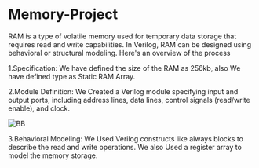 # Memory-Project
RAM is a type of volatile memory used for temporary data storage that requires read and write capabilities. In Verilog, RAM can be designed using behavioral or structural modeling. 
Here's an overview of the process

1.Specification:
We have defined the size of the RAM as 256kb, also 
We have defined type as Static RAM Array.


2.Module Definition:
We Created a Verilog module specifying input and output ports, including address lines, data lines, control signals (read/write enable), and clock.

![BB](https://github.com/monil667/Memory-Project/assets/114842275/302ebc3a-47b8-46b0-9da3-487d0c69eaf8)


3.Behavioral Modeling:
We Used Verilog constructs like always blocks to describe the read and write operations.
We also Used a register array to model the memory storage.
